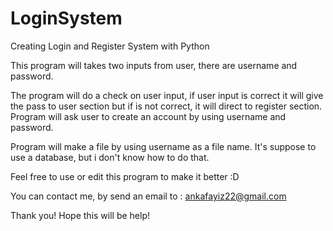 # LoginSystem
Creating Login and Register System with Python


This program will takes two inputs from user, there are username and password.

The program will do a check on user input, if user input is correct it will give the pass to user section
but if is not correct, it will direct to register section. Program will ask user to create an account by using 
username and password. 

Program will make a file by using username as a file name. It's suppose to use a database, but i don't know how to do that.


Feel free to use or edit this program to make it better :D 

You can contact me, by send an email to : ankafayiz22@gmail.com

Thank you! Hope this will be help!
